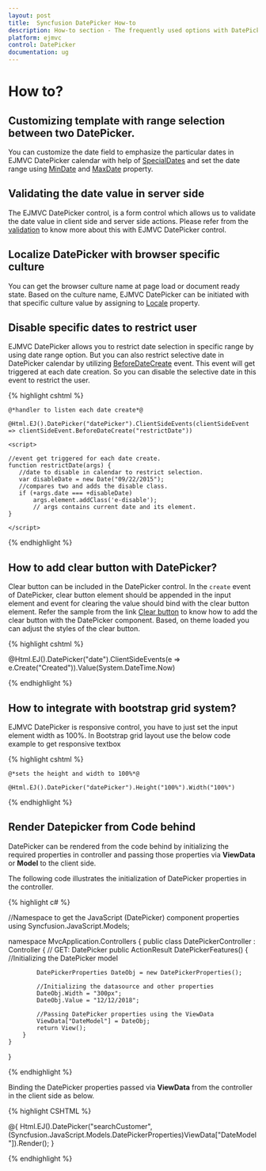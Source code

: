 ```yaml
---
layout: post
title:  Syncfusion DatePicker How-to
description: How-to section - The frequently used options with DatePicker 
platform: ejmvc
control: DatePicker
documentation: ug
---
```

# How to?

## Customizing template with range selection between two DatePicker. 

You can customize the date field to emphasize the particular dates in EJMVC DatePicker calendar with help of [SpecialDates](http://help.syncfusion.com/js/api/ejdatepicker#members:specialdates) and set the date range using [MinDate](http://help.syncfusion.com/js/api/ejdatepicker#members:mindate) and [MaxDate](http://help.syncfusion.com/js/api/ejdatepicker#members:maxdate) property. 

## Validating the date value in server side
	
The EJMVC DatePicker control, is a form control which  allows us to validate the date value in client side and server side actions. Please refer from the [validation](https://www.syncfusion.com/kb/5433/how-to-achieve-the-required-field-validation-for-datepicker-control-in-asp-net-mvc) to know more about this with EJMVC DatePicker control.

## Localize DatePicker with browser specific culture

You can get the browser culture name at page load or document ready state. Based on the culture name, EJMVC DatePicker can be initiated with that specific culture value by assigning to [Locale](http://help.syncfusion.com/js/api/ejdatepicker#members:locale) property. 

## Disable specific dates to restrict user

EJMVC DatePicker allows you to restrict date selection in specific range by using date range option. But you can also restrict selective date in DatePicker calendar by utilizing [BeforeDateCreate](http://help.syncfusion.com/js/api/ejdatepicker#events:beforedatecreate) event. This event will get triggered at each date creation. So you can disable the selective date in this event to restrict the user.

{% highlight cshtml %}

    @*handler to listen each date create*@

    @Html.EJ().DatePicker("datePicker").ClientSideEvents(clientSideEvent => clientSideEvent.BeforeDateCreate("restrictDate"))

    <script>   
   
    //event get triggered for each date create.
    function restrictDate(args) {
       //date to disable in calendar to restrict selection.
       var disableDate = new Date("09/22/2015"); 
       //compares two and adds the disable class.
       if (+args.date === +disableDate)                
           args.element.addClass('e-disable');  
           // args contains current date and its element.          
    }
         
    </script>


{% endhighlight %}

## How to add clear button with DatePicker?

Clear button can be included in the DatePicker control. In the `create` event of DatePicker, clear button element should be appended in the input element and event for clearing the value should bind with the clear button element. Refer the sample from the link [Clear button](http://jsplayground.syncfusion.com/mmdn4d0q) to know how to add the clear button with the DatePicker component. Based, on theme loaded you can adjust the styles of the clear button.

{% highlight cshtml %}

@Html.EJ().DatePicker("date").ClientSideEvents(e => e.Create("Created")).Value(System.DateTime.Now)


<script>
    function Created() {
        if (this.innerWrapper.find('.e-clear-date').length == 0) {
            this.innerWrapper.append("<span class='e-clear-date e-icon'></span>"); // create and append the 'div' element to the calendar
            this._on($('.e-clear-date', this.innerWrapper), "click", function () { this.option('value', null); if (!this.model.displayInline) this.hide(); }); // bind the 'Click' event to that 'div' element
        }
    }
</script>

<style>
    /*styles for clear button*/ 
    .e-clear-date {
        text-align: center;
        position: absolute;
        right: 24px;
        top: 0;
        background: #ececec;
        width: 21px !important;
        height: 100% !important;
        margin-top: -16px !important;
    }

    .e-clear-date:hover {
        background: #86cbea;
        cursor: pointer;
    }

    .e-clear-date:before {
        content: "\e605";
        font-size: 16px;
        line-height: 1.8;
    }
    /*end of styles*/ 
</style>

{% endhighlight %}

## How to integrate with bootstrap grid system? 

EJMVC DatePicker is responsive control, you have to just set the input element width as 100%. In Bootstrap grid layout use the below code example to get responsive textbox 

{% highlight cshtml %}

    @*sets the height and width to 100%*@

    @Html.EJ().DatePicker("datePicker").Height("100%").Width("100%")


{% endhighlight %}

## Render Datepicker from Code behind

DatePicker can be rendered from the code behind by initializing the required properties in controller and passing those properties via **ViewData** or **Model** to the client side.

The following code illustrates the initialization of DatePicker properties in the controller.

{% highlight c# %}

//Namespace to get the JavaScript (DatePicker) component properties
using Syncfusion.JavaScript.Models;

namespace MvcApplication.Controllers
{
    public class DatePickerController : Controller
    {
        // GET: DatePicker
        public ActionResult DatePickerFeatures()
        {
            //Initializing the DatePicker model

            DatePickerProperties DateObj = new DatePickerProperties();

            //Initializing the datasource and other properties
            DateObj.Width = "300px";
            DateObj.Value = "12/12/2018";

            //Passing DatePicker properties using the ViewData
            ViewData["DateModel"] = DateObj;
            return View();
        }
    }
}

{% endhighlight %}

Binding the DatePicker properties passed via **ViewData** from the controller in the client side as below.

{% highlight CSHTML %}

@{
    Html.EJ().DatePicker("searchCustomer",(Syncfusion.JavaScript.Models.DatePickerProperties)ViewData["DateModel"]).Render();
}

{% endhighlight %}
